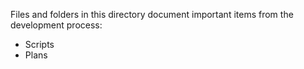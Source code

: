 Files and folders in this directory document important items from the development process:
- Scripts
- Plans
